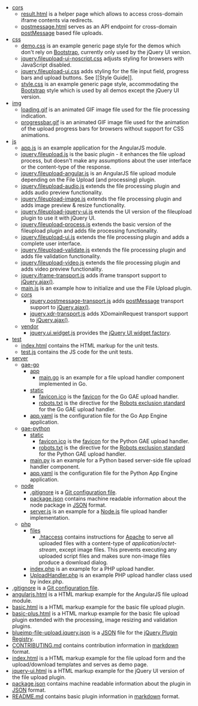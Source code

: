 * [cors](https://github.com/blueimp/jQuery-File-Upload/tree/master/cors)
    * [result.html](https://github.com/blueimp/jQuery-File-Upload/blob/master/cors/result.html) is a helper page which allows to access cross-domain iframe contents via redirects.
    * [postmessage.html](https://github.com/blueimp/jQuery-File-Upload/blob/master/cors/postmessage.html) serves as an API endpoint for cross-domain [postMessage](https://developer.mozilla.org/en/DOM/window.postMessage) based file uploads.
* [css](https://github.com/blueimp/jQuery-File-Upload/tree/master/css)
    * [demo.css](https://github.com/blueimp/jQuery-File-Upload/blob/master/css/demo.css]) is an example generic page style for the demos which don't rely on [Bootstrap](http://getbootstrap.com/), currently only used by the jQuery UI version.
    * [jquery.fileupload-ui-noscript.css](https://github.com/blueimp/jQuery-File-Upload/blob/master/css/jquery.fileupload-ui-noscript.css) adjusts styling for browsers with JavaScript disabled.
    * [jquery.fileupload-ui.css](https://github.com/blueimp/jQuery-File-Upload/blob/master/css/jquery.fileupload-ui.css) adds styling for the file input field, progress bars and upload buttons. See [[Style Guide]].
    * [style.css](https://github.com/blueimp/jQuery-File-Upload/blob/master/css/style.css) is an example generic page style, accommodating the [Bootstrap](http://getbootstrap.com/) style which is used by all demos except the jQuery UI version.
* [img](https://github.com/blueimp/jQuery-File-Upload/tree/master/img)
    * [loading.gif](https://github.com/blueimp/jQuery-File-Upload/blob/master/img/loading.gif) is an animated GIF image file used for the file processing indication.
    * [progressbar.gif](https://github.com/blueimp/jQuery-File-Upload/blob/master/img/progressbar.gif) is an animated GIF image file used for the animation of the upload progress bars for browsers without support for CSS animations.
* [js](https://github.com/blueimp/jQuery-File-Upload/tree/master/js)
    * [app.js](https://github.com/blueimp/jQuery-File-Upload/blob/master/js/app.js) is an example application for the AngularJS module.
    * [jquery.fileupload.js](https://github.com/blueimp/jQuery-File-Upload/blob/master/js/jquery.fileupload.js) is the basic plugin - it enhances the file upload process, but doesn't make any assumptions about the user interface or the content-type of the response.
    * [jquery.fileupload-angular.js](https://github.com/blueimp/jQuery-File-Upload/blob/master/js/jquery.fileupload-angular.js) is an AngularJS file upload module depending on the File Upload (and processing) plugin.
    * [jquery.fileupload-audio.js](https://github.com/blueimp/jQuery-File-Upload/blob/master/js/jquery.fileupload-audio.js) extends the file processing plugin and adds audio preview functionality.
    * [jquery.fileupload-image.js](https://github.com/blueimp/jQuery-File-Upload/blob/master/js/jquery.fileupload-image.js) extends the file processing plugin and adds image preview & resize functionality.
    * [jquery.fileupload-jquery-ui.js](https://github.com/blueimp/jQuery-File-Upload/blob/master/js/jquery.fileupload-jquery-ui.js) extends the UI version of the fileupload plugin to use it with jQuery UI.
    * [jquery.fileupload-process.js](https://github.com/blueimp/jQuery-File-Upload/blob/master/js/jquery.fileupload-process.js) extends the basic version of the fileupload plugin and adds file processing functionality.
    * [jquery.fileupload-ui.js](https://github.com/blueimp/jQuery-File-Upload/blob/master/js/jquery.fileupload-ui.js) extends the file processing plugin and adds a complete user interface.
    * [jquery.fileupload-validate.js](https://github.com/blueimp/jQuery-File-Upload/blob/master/js/jquery.fileupload-validate.js) extends the file processing plugin and adds file validation functionality.
    * [jquery.fileupload-video.js](https://github.com/blueimp/jQuery-File-Upload/blob/master/js/jquery.fileupload-video.js) extends the file processing plugin and adds video preview functionality.
    * [jquery.iframe-transport.js](https://github.com/blueimp/jQuery-File-Upload/blob/master/js/jquery.iframe-transport.js) adds iframe transport support to [jQuery.ajax()](http://api.jquery.com/jQuery.ajax/).
    * [main.js](https://github.com/blueimp/jQuery-File-Upload/blob/master/js/main.js) is an example how to initialize and use the File Upload plugin.
    * [cors](https://github.com/blueimp/jQuery-File-Upload/tree/master/js/cors)
        * [jquery.postmessage-transport.js](https://github.com/blueimp/jQuery-File-Upload/blob/master/js/cors/jquery.postmessage-transport.js) adds [postMessage](https://developer.mozilla.org/en/DOM/window.postMessage) transport support to [jQuery.ajax()](http://api.jquery.com/jQuery.ajax/).
        * [jquery.xdr-transport.js](https://github.com/blueimp/jQuery-File-Upload/blob/master/js/cors/jquery.xdr-transport.js) adds XDomainRequest transport support to [jQuery.ajax()](http://api.jquery.com/jQuery.ajax/).
    * [vendor](https://github.com/blueimp/jQuery-File-Upload/tree/master/js/vendor)
        * [jquery.ui.widget.js](https://github.com/blueimp/jQuery-File-Upload/blob/master/js/vendor/jquery.ui.widget.js) provides the [jQuery UI widget factory](http://wiki.jqueryui.com/w/page/12138135/Widget-factory).
* [test](https://github.com/blueimp/jQuery-File-Upload/tree/master/test)
    * [index.html](https://github.com/blueimp/jQuery-File-Upload/blob/master/test/index.html) contains the HTML markup for the unit tests.
    * [test.js](https://github.com/blueimp/jQuery-File-Upload/blob/master/test/test.js) contains the JS code for the unit tests.
* [server](https://github.com/blueimp/jQuery-File-Upload/tree/master/server)
    * [gae-go](https://github.com/blueimp/jQuery-File-Upload/tree/master/server/gae-go)
        * [app](https://github.com/blueimp/jQuery-File-Upload/tree/master/server/gae-go/app)
            * [main.go](https://github.com/blueimp/jQuery-File-Upload/blob/master/server/gae-go/app/main.go) is an example for a file upload handler component implemented in Go.
        * [static](https://github.com/blueimp/jQuery-File-Upload/tree/master/server/gae-go/static)
            * [favicon.ico](https://github.com/blueimp/jQuery-File-Upload/blob/master/server/gae-go/static/favicon.ico) is the [favicon](http://en.wikipedia.org/wiki/Favicon) for the Go GAE upload handler. 
            * [robots.txt](https://github.com/blueimp/jQuery-File-Upload/blob/master/server/gae-go/static/robots.txt) is the directive for the [Robots exclusion standard](http://en.wikipedia.org/wiki/Robots_exclusion_standard) for the Go GAE upload handler.
        * [app.yaml](https://github.com/blueimp/jQuery-File-Upload/blob/master/server/gae-go/app.yaml) is the configuration file for the Go App Engine application.
    * [gae-python](https://github.com/blueimp/jQuery-File-Upload/tree/master/server/gae-python)
        * [static](https://github.com/blueimp/jQuery-File-Upload/tree/master/server/gae-python/static)
            * [favicon.ico](https://github.com/blueimp/jQuery-File-Upload/blob/master/server/gae-python/static/favicon.ico) is the [favicon](http://en.wikipedia.org/wiki/Favicon) for the Python GAE upload handler. 
            * [robots.txt](https://github.com/blueimp/jQuery-File-Upload/blob/master/server/gae-python/static/robots.txt) is the directive for the [Robots exclusion standard](http://en.wikipedia.org/wiki/Robots_exclusion_standard) for the Python GAE upload handler.
        * [main.py](https://github.com/blueimp/jQuery-File-Upload/blob/master/server/gae-python/main.py) is an example for a Python based server-side file upload handler component.
        * [app.yaml](https://github.com/blueimp/jQuery-File-Upload/blob/master/server/gae-python/app.yaml) is the configuration file for the Python App Engine application.
    * [node](https://github.com/blueimp/jQuery-File-Upload/tree/master/server/node)
        * [.gitignore](https://github.com/blueimp/jQuery-File-Upload/blob/master/server/node/.gitignore) is a [Git configuration file](http://help.github.com/ignore-files/).
        * [package.json](https://github.com/blueimp/jQuery-File-Upload/blob/master/server/node/package.json) contains machine readable information about the node package in [JSON](http://www.json.org/) format.
        * [server.js](https://github.com/blueimp/jQuery-File-Upload/blob/master/server/node/server.js) is an example for a [Node.js](http://nodejs.org/) file upload handler implementation.
    * [php](https://github.com/blueimp/jQuery-File-Upload/tree/master/server/php)
        * [files](https://github.com/blueimp/jQuery-File-Upload/tree/master/server/php/files)
            * [.htaccess](https://github.com/blueimp/jQuery-File-Upload/blob/master/server/php/files/.htaccess) contains instructions for [Apache](http://httpd.apache.org/) to serve all uploaded files with a content-type of *application/octet-stream*, except image files. This prevents executing any uploaded script files and makes sure non-image files produce a download dialog.
        * [index.php](https://github.com/blueimp/jQuery-File-Upload/blob/master/server/php/index.php) is an example for a PHP upload handler.
        * [UploadHandler.php](https://github.com/blueimp/jQuery-File-Upload/blob/master/server/php/UploadHandler.php) is an example PHP upload handler class used by index.php.
* [.gitignore](https://github.com/blueimp/jQuery-File-Upload/blob/master/.gitignore) is a [Git configuration file](http://help.github.com/ignore-files/).
* [angularjs.html](https://github.com/blueimp/jQuery-File-Upload/blob/master/angularjs.html) is a HTML markup example for the AngularJS file upload module.
* [basic.html](https://github.com/blueimp/jQuery-File-Upload/blob/master/basic.html) is a HTML markup example for the basic file upload plugin.
* [basic-plus.html](https://github.com/blueimp/jQuery-File-Upload/blob/master/basic-plus.html) is a HTML markup example for the basic file upload plugin extended with the processing, image resizing and validation plugins.
* [blueimp-file-upload.jquery.json](https://github.com/blueimp/jQuery-File-Upload/blob/master/blueimp-file-upload.jquery.json) is a [JSON](http://www.json.org/) file for the [jQuery Plugin Registry](http://plugins.jquery.com/).
* [CONTRIBUTING.md](https://github.com/blueimp/jQuery-File-Upload/blob/master/CONTRIBUTING.md) contains contribution information in [markdown](http://daringfireball.net/projects/markdown/) format.
* [index.html](https://github.com/blueimp/jQuery-File-Upload/blob/master/index.html) is a HTML markup example for the file upload form and the upload/download templates and serves as demo page.
* [jquery-ui.html](https://github.com/blueimp/jQuery-File-Upload/blob/master/jquery-ui.html) is a HTML markup example for the jQuery UI version of the file upload plugin.
* [package.json](https://github.com/blueimp/jQuery-File-Upload/blob/master/package.json) contains machine readable information about the plugin in [JSON](http://www.json.org/) format.
* [README.md](https://github.com/blueimp/jQuery-File-Upload/blob/master/README.md) contains basic plugin information in [markdown](http://daringfireball.net/projects/markdown/) format.